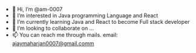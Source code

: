 - 👋 Hi, I’m @am-0007
- 👀 I’m interested in Java programming Language and React
- 🌱 I’m currently learning Java and React to become Full stack developer
- 💞️ I’m looking to collaborate on ...
- 📫 You can reach me through mails. email: ajaymaharjan0007@gmail.comm

<!---
am-0007/am-0007 is a ✨ special ✨ repository because its `README.md` (this file) appears on your GitHub profile.
You can click the Preview link to take a look at your changes.
--->



